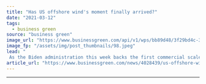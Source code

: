 ```yaml
---
title: "Has US offshore wind's moment finally arrived?"
date: "2021-03-12"
tags: 
  - business green
source: "business green"
image_url: "https://www.businessgreen.com/api/v1/wps/bb89d48/3f29bd4c-3d4e-4802-9b91-296ff87b29bb/2/offshorewind-sstock-185x114.jpeg"
image_fp: "/assets/img/post_thumbnails/98.jpeg"
lead: "
 As the Biden administration this week backs the first commercial scale offshore wind farm in the US, hopes are building for a renewable energy boom ..."
article_url: "https://www.businessgreen.com/news/4028439/us-offshore-wind-moment-finally-arrived"
---
```


---
